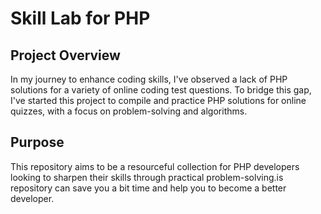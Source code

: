 # Skill Lab for PHP


## Project Overview


In my journey to enhance coding skills, I've observed a lack of PHP solutions for a variety of online coding test questions. To bridge this gap, I've started this project to compile and practice PHP solutions for online quizzes, with a focus on problem-solving and algorithms.

## Purpose

This repository aims to be a resourceful collection for PHP developers looking to sharpen their skills through practical problem-solving.is repository can save you a bit time and help you to become a better developer.